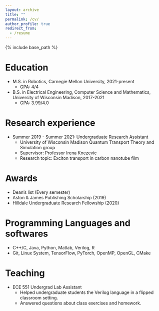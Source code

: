 ```yaml
---
layout: archive
title: ""
permalink: /cv/
author_profile: true
redirect_from:
  - /resume
---
```


{% include base_path %}

Education
======
* M.S. in Robotics, Carnegie Mellon University, 2021-present
  * GPA: 4/4
* B.S. in Electrical Engineering, Computer Science and Mathematics, University of Wisconsin Madison, 2017-2021
  * GPA: 3.99/4.0 

Research experience
======
* Summer 2019 - Summer 2021: Undergraduate Research Assistant
  * University of Wisconsin Madison Quantum Transport Theory and Simulation group
  * Supervisor: Professor Irena Knezevic
  * Research topic: Exciton transport in carbon nanotube film
  
Awards
======
* Dean’s list (Every semester)
* Aston & James Publishing Scholarship (2019)
* Hilldale Undergraduate Research Fellowship (2020)


Programming Languages and softwares
======
* C++/C, Java, Python, Matlab, Verilog, R
* Git, Linux System, TensorFlow, PyTorch, OpenMP, OpenGL, CMake
  
Teaching
======
* ECE 551 Undergrad Lab Assistant
  * Helped undergraduate students the Verilog language in a flipped classroom setting.
  * Answered questions about class exercises and homework.

